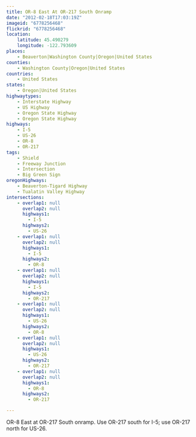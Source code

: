 ```yaml
---
title: OR-8 East At OR-217 South Onramp
date: "2012-02-18T17:03:19Z"
imageid: "6778256468"
flickrid: "6778256468"
location:
    latitude: 45.490279
    longitude: -122.793609
places:
    - Beaverton|Washington County|Oregon|United States
counties:
    - Washington County|Oregon|United States
countries:
    - United States
states:
    - Oregon|United States
highwaytypes:
    - Interstate Highway
    - US Highway
    - Oregon State Highway
    - Oregon State Highway
highways:
    - I-5
    - US-26
    - OR-8
    - OR-217
tags:
    - Shield
    - Freeway Junction
    - Intersection
    - Big Green Sign
oregonHighways:
    - Beaverton-Tigard Highway
    - Tualatin Valley Highway
intersections:
    - overlap1: null
      overlap2: null
      highways1:
        - I-5
      highways2:
        - US-26
    - overlap1: null
      overlap2: null
      highways1:
        - I-5
      highways2:
        - OR-8
    - overlap1: null
      overlap2: null
      highways1:
        - I-5
      highways2:
        - OR-217
    - overlap1: null
      overlap2: null
      highways1:
        - US-26
      highways2:
        - OR-8
    - overlap1: null
      overlap2: null
      highways1:
        - US-26
      highways2:
        - OR-217
    - overlap1: null
      overlap2: null
      highways1:
        - OR-8
      highways2:
        - OR-217

---
```

OR-8 East at OR-217 South onramp.  Use OR-217 south for I-5; use OR-217 north for US-26.